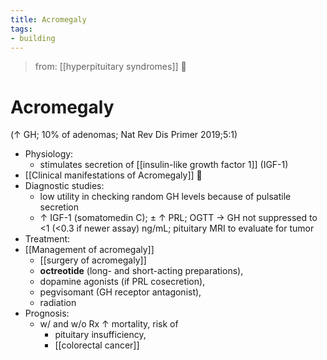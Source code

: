 ```yaml
---
title: Acromegaly
tags:
- building
---
```


> from: [[hyperpituitary syndromes]] 󰒖

# Acromegaly

(↑ GH; 10% of adenomas; Nat Rev Dis Primer 2019;5:1)

- Physiology:
  - stimulates secretion of [[insulin-like growth factor 1]] (IGF-1)
- [[Clinical manifestations of Acromegaly]] 󰒗
- Diagnostic studies:
  - low utility in checking random GH levels because of pulsatile secretion
  - ↑ IGF-1 (somatomedin C); ± ↑ PRL; OGTT → GH not suppressed to <1 (<0.3 if newer assay) ng/mL; pituitary MRI to evaluate for tumor
- Treatment:
- [[Management of acromegaly]]
  - [[surgery of acromegaly]]
  - **octreotide** (long- and short-acting preparations),
  - dopamine agonists (if PRL cosecretion),
  - pegvisomant (GH receptor antagonist),
  - radiation
- Prognosis:
  - w/ and w/o Rx ↑ mortality, risk of
    - pituitary insufficiency,
    - [[colorectal cancer]]
